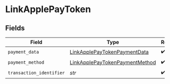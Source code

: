 # LinkApplePayToken


## Fields

| Field                                                                                   | Type                                                                                    | Required                                                                                | Description                                                                             | Example                                                                                 |
| --------------------------------------------------------------------------------------- | --------------------------------------------------------------------------------------- | --------------------------------------------------------------------------------------- | --------------------------------------------------------------------------------------- | --------------------------------------------------------------------------------------- |
| `payment_data`                                                                          | [LinkApplePayTokenPaymentData](../../models/shared/linkapplepaytokenpaymentdata.md)     | :heavy_check_mark:                                                                      | N/A                                                                                     |                                                                                         |
| `payment_method`                                                                        | [LinkApplePayTokenPaymentMethod](../../models/shared/linkapplepaytokenpaymentmethod.md) | :heavy_check_mark:                                                                      | N/A                                                                                     |                                                                                         |
| `transaction_identifier`                                                                | *str*                                                                                   | :heavy_check_mark:                                                                      | N/A                                                                                     | 32b...4f3                                                                               |